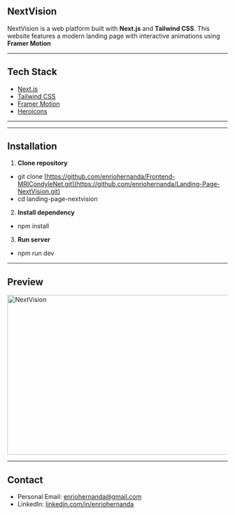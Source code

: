 ## NextVision

NextVision is a web platform built with **Next.js** and **Tailwind CSS**.
This website features a modern landing page with interactive animations using **Framer Motion**

------------------------------------------------------------------

## Tech Stack
- [Next.js](https://nextjs.org/) 
- [Tailwind CSS](https://tailwindcss.com/)
- [Framer Motion](https://www.framer.com/motion/)
- [Heroicons](https://heroicons.com/)

---

------------------------------------------------------------------

## Installation

1. **Clone repository**
- git clone [https://github.com/enriohernanda/Frontend-MRICondyleNet.git](https://github.com/enriohernanda/Landing-Page-NextVision.git)
- cd landing-page-nextvision
2. **Install dependency**
- npm install
3. **Run server**
- npm run dev
  
 ------------------------------------------------------------------

 ## Preview

<img width="640" height="365" alt="NextVision" src="https://github.com/user-attachments/assets/9fddd674-dc0f-4c3a-bb6d-a89ea8c418ff" />

------------------------------------------------------------------

## Contact
- Personal Email: enriohernanda@gmail.com
- LinkedIn: [linkedin.com/in/enriohernanda](https://www.linkedin.com/in/enriohernanda/)
